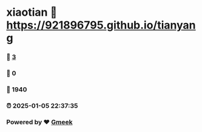 # xiaotian :link: https://921896795.github.io/tianyang 
### :page_facing_up: [3](https://921896795.github.io/tianyang/tag.html) 
### :speech_balloon: 0 
### :hibiscus: 1940 
### :alarm_clock: 2025-01-05 22:37:35 
### Powered by :heart: [Gmeek](https://github.com/Meekdai/Gmeek)
